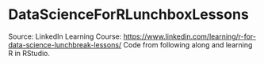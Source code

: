 # DataScienceForRLunchboxLessons
Source: LinkedIn Learning Course: https://www.linkedin.com/learning/r-for-data-science-lunchbreak-lessons/
Code from following along and learning R in RStudio.
